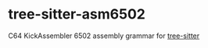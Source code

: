 # tree-sitter-asm6502

C64 KickAssembler 6502 assembly grammar for
[tree-sitter](https://github.com/tree-sitter/tree-sitter)
